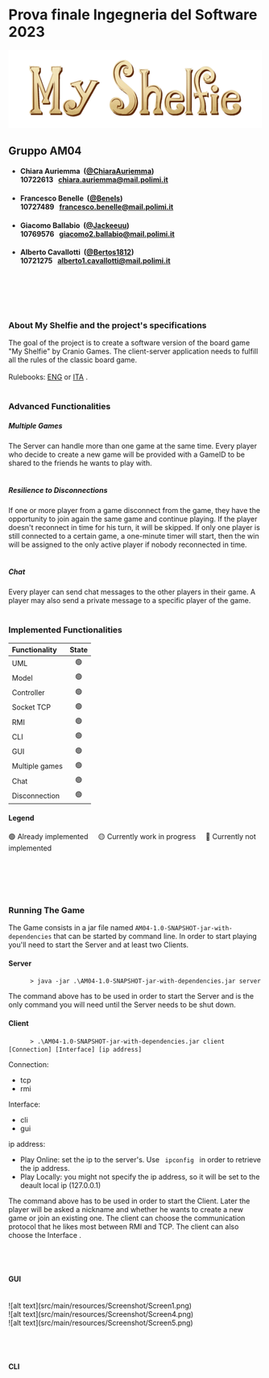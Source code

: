 # Prova finale Ingegneria del Software 2023

![alt text](src/main/resources/Images/LogoWide.png)


## Gruppo AM04

- ####  Chiara Auriemma &nbsp;([@ChiaraAuriemma](https://github.com/ChiaraAuriemma))<br> 10722613&nbsp;&nbsp; chiara.auriemma@mail.polimi.it

- ####  Francesco Benelle &nbsp;([@Benels](https://github.com/Benels))<br> 10727489&nbsp;&nbsp; francesco.benelle@mail.polimi.it

- ####  Giacomo Ballabio &nbsp;([@Jackeeuu](https://github.com/jakeeuu))<br> 10769576&nbsp;&nbsp; giacomo2.ballabio@mail.polimi.it

- ####  Alberto Cavallotti &nbsp;([@Bertos1812](https://github.com/Bertos1812))<br>  10721275&nbsp;&nbsp; alberto1.cavallotti@mail.polimi.it

<br><br>
<br><br>
 
### About My Shelfie and the project's specifications
The goal of the project is to create a software version of the board game "My Shelfie" by Cranio Games.
The client-server application needs to fulfill all the rules of the classic board game.
<br><br>
Rulebooks: [ENG](src/main/resources/Rulebooks/MyShelfie_Ruleboo_ENG.pdf) or [ITA](src/main/resources/Rulebooks/MyShelfie_Rulebook_ITA.pdf) .
<br><br>

### Advanced Functionalities
##### Multiple Games
The Server can handle more than one game at the same time. Every player who decide to create a new game will be provided with a GameID to be shared to the friends he wants to play with.
<br><br>

##### Resilience to Disconnections
If one or more player from a game disconnect from the game, they have the opportunity to join again the same game and continue playing.
If the player doesn't reconnect in time for his turn, it will be skipped. If only one player is still connected to a certain game, a one-minute timer will start, then the win will be assigned to the only active player if nobody reconnected in time.
<br>
<br>
##### Chat
Every player can send chat messages to the other players in their game. A player may also send a private message to a specific player of the game.
<br>
<br>

### Implemented Functionalities

| Functionality  |                       State                        |
|:---------------|:--------------------------------------------------:|
| UML            | 🟢 |
| Model          | 🟢 |
| Controller     | 🟢 |
| Socket TCP     | 🟢 |
| RMI            | 🟢 |
| CLI            | 🟢 |
| GUI            | 🟢 |
| Multiple games | 🟢 |
| Chat           | 🟢 |
| Disconnection  | 🟢 |


#### Legend
🟢 Already implemented &nbsp;&nbsp;&nbsp;&nbsp;🟡 Currently work in progress&nbsp;&nbsp;&nbsp;&nbsp; 🔴  Currently not implemented

<br><br>
<br><br>

### Running The Game
The Game consists in a jar file named <code>AM04-1.0-SNAPSHOT-jar-with-dependencies</code> that can be started by command line. In order to start playing you'll need to start the Server and at least two Clients.
#### Server
```shell 
      > java -jar .\AM04-1.0-SNAPSHOT-jar-with-dependencies.jar server
```
The command above has to be used in order to start the Server and is the only command you will need until the Server needs to be shut down.
#### Client
```shell 
      > .\AM04-1.0-SNAPSHOT-jar-with-dependencies.jar client [Connection] [Interface] [ip address]
```
Connection: 
- tcp
- rmi

Interface:
- cli
- gui

ip address: 
- Play Online: set the ip to the server's. Use <code> ipconfig </code> in order to retrieve the ip address.
- Play Locally: you might not specify the ip address, so it will be set to the deault local ip (127.0.0.1)

The command above has to be used in order to start the Client. Later the player will be asked a nickname and whether he wants to create a new game or join an existing one.
The client can choose the communication protocol that he likes most between RMI and TCP.
The client can also choose the Interface .
<br><br>
<br><br>

#### GUI
<br>
![alt text](src/main/resources/Screenshot/Screen1.png)
<br>
![alt text](src/main/resources/Screenshot/Screen4.png)
<br>
![alt text](src/main/resources/Screenshot/Screen5.png)
<br><br>
<br><br>

#### CLI

